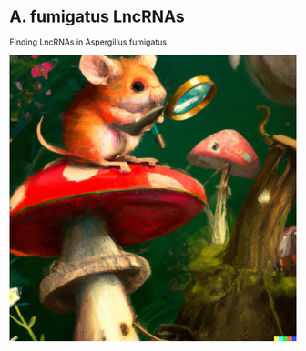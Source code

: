 # A. fumigatus LncRNAs

Finding LncRNAs in Aspergillus fumigatus

![FungalExploration](https://github.com/Mousiekin/A.fumigatus-LncRNAs/blob/main/images/FungalExploration.png?raw=true)
